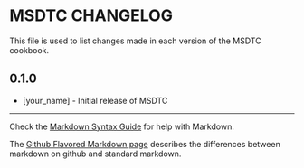 MSDTC CHANGELOG
===============

This file is used to list changes made in each version of the MSDTC cookbook.

0.1.0
-----
- [your_name] - Initial release of MSDTC

- - -
Check the [Markdown Syntax Guide](http://daringfireball.net/projects/markdown/syntax) for help with Markdown.

The [Github Flavored Markdown page](http://github.github.com/github-flavored-markdown/) describes the differences between markdown on github and standard markdown.
